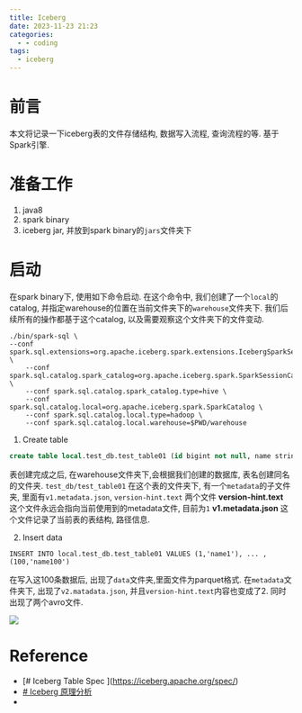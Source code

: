 ```yaml
---
title: Iceberg
date: 2023-11-23 21:23
categories:
  - - coding
tags:
  - iceberg
---
```

# 前言
本文将记录一下iceberg表的文件存储结构, 数据写入流程, 查询流程的等. 基于Spark引擎.
<!-- more -->
# 准备工作
1. java8
2. spark binary
3. iceberg jar, 并放到spark binary的`jars`文件夹下

# 启动
在spark binary下, 使用如下命令启动. 在这个命令中, 我们创建了一个`local`的catalog, 并指定warehouse的位置在当前文件夹下的`warehouse`文件夹下.
我们后续所有的操作都基于这个catalog, 以及需要观察这个文件夹下的文件变动.
```
./bin/spark-sql \
--conf spark.sql.extensions=org.apache.iceberg.spark.extensions.IcebergSparkSessionExtensions \
    --conf spark.sql.catalog.spark_catalog=org.apache.iceberg.spark.SparkSessionCatalog \
    --conf spark.sql.catalog.spark_catalog.type=hive \
    --conf spark.sql.catalog.local=org.apache.iceberg.spark.SparkCatalog \
    --conf spark.sql.catalog.local.type=hadoop \
    --conf spark.sql.catalog.local.warehouse=$PWD/warehouse
```

1. Create table 
```sql
create table local.test_db.test_table01 (id bigint not null, name string) using iceberg;
```
表创建完成之后, 在warehouse文件夹下,会根据我们创建的数据库, 表名创建同名的文件夹.
`test_db/test_table01`
在这个表的文件夹下, 有一个`metadata`的子文件夹, 里面有`v1.metadata.json`, `version-hint.text` 两个文件
**version-hint.text** 这个文件永远会指向当前使用到的metadata文件, 目前为`1`
**v1.metadata.json** 这个文件记录了当前表的表结构, 路径信息.

2. Insert data
```
INSERT INTO local.test_db.test_table01 VALUES (1,'name1'), ... , (100,'name100')
```
在写入这100条数据后, 出现了`data`文件夹,里面文件为parquet格式.
在`metadata`文件夹下, 出现了`v2.matadata.json`, 并且`version-hint.text`内容也变成了2. 同时出现了两个avro文件.










![](https://iceberg.apache.org/img/iceberg-metadata.png)




# Reference
- [# Iceberg Table Spec [](https://iceberg.apache.org/spec/#iceberg-table-spec)](https://iceberg.apache.org/spec/)
- [# Iceberg 原理分析](https://zhuanlan.zhihu.com/p/488467438)
- 
